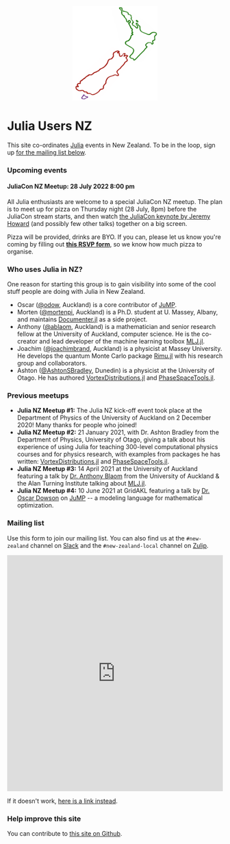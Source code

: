 <p align="center">
    <img src="julia-users-nz-logo.png" alt="logo" width="200px"/>
</p>

# Julia Users NZ

This site co-ordinates [Julia](https://julialang.org) events in New Zealand. To be in the loop, sign up [for the mailing list below](#mailing-list).

### Upcoming events

#### JuliaCon NZ Meetup: 28 July 2022 8:00 pm

All Julia enthusiasts are welcome to a special JuliaCon NZ meetup.
The plan is to meet up for pizza on Thursday night (28 July, 8pm) before the JuliaCon stream starts, and then watch [the JuliaCon keynote by Jeremy Howard][juliacon-schedule] (and possibly few other talks) together on a big screen.

Pizza will be provided, drinks are BYO. If you can, please let us know you're coming by filling out [**this RSVP form**][rsvp], so we know how much pizza to organise.

[rsvp]: https://docs.google.com/forms/d/e/1FAIpQLSep2Gczqo2u_03Qj05rmu_oY7QPeHZRbzOSeoPZ5wC5a0WHnw/viewform?usp=sf_link
[juliacon-schedule]: https://live.juliacon.org/agenda/2022-07-28

### Who uses Julia in NZ?

One reason for starting this group is to gain visibility into some of the cool
stuff people are doing with Julia in New Zealand.

- Oscar ([@odow](https://github.com/odow), Auckland) is a core contributor of
    [JuMP](https://jump.dev).
- Morten ([@mortenpi](https://github.com/mortenpi), Auckland) is a Ph.D. student
    at U. Massey, Albany, and maintains [Documenter.jl](https://github.com/JuliaDocs/Documenter.jl)
    as a side project.
- Anthony ([@ablaom](https://github.com/ablaom), Auckland) is a mathematician and senior research fellow at the University of Auckland, computer science. He is the co-creator and lead developer of the machine learning toolbox [MLJ.jl](https://github.com/alan-turing-institute/MLJ.jl).
- Joachim ([@joachimbrand](https://github.com/joachimbrand), Auckland) is a physicist at Massey University. He develops the quantum Monte Carlo package [Rimu.jl](https://github.com/joachimbrand/Rimu.jl) with his research group and collaborators.
- Ashton ([@AshtonSBradley](https://github.com/AshtonSBradley), Dunedin) is a physicist at the University of Otago. He has authored [VortexDistributions.jl](https://github.com/AshtonSBradley/VortexDistributions.jl) and [PhaseSpaceTools.jl](https://github.com/AshtonSBradley/PhaseSpaceTools.jl).

### Previous meetups

- **Julia NZ Meetup #1:** The Julia NZ kick-off event took place at the Department of Physics of the University of Auckland on 2 December 2020! Many thanks for people who joined!
- **Julia NZ Meetup #2:** 21 January 2021, with Dr. Ashton Bradley from the Department of Physics, University of Otago, giving a talk about his experience of using Julia for teaching 300-level computational physics courses and for physics research, with examples from packages he has written: [VortexDistributions.jl](https://github.com/AshtonSBradley/VortexDistributions.jl) and [PhaseSpaceTools.jl](https://github.com/AshtonSBradley/PhaseSpaceTools.jl).
- **Julia NZ Meetup #3:** 14 April 2021 at the University of Auckland featuring a talk by [Dr. Anthony Blaom](https://github.com/ablaom) from the University of Auckland & the Alan Turning Institute talking about [MLJ.jl](https://alan-turing-institute.github.io/MLJ.jl/dev/).
- **Julia NZ Meetup #4:** 10 June 2021 at GridAKL featuring a talk by [Dr. Oscar Dowson](https://github.com/odow) on [JuMP](https://jump.dev/) -- a modeling language for mathematical optimization.

### Mailing list

Use this form to join our mailing list. You can also find us at the `#new-zealand` channel on [Slack](http://julialang.slack.com)
and the `#new-zealand-local` channel on [Zulip](https://julialang.zulipchat.com/#narrow/stream/263467-new-zealand-local).

<iframe height="550" src="https://c553f754.sibforms.com/serve/MUIEAN8zKeN3doS6iGWQ0aQ-_dWgTJ3DDdzn_m2t566JUg0THQKL-lWqP92rkUcYRfNRBce-Xs4LYJ3i68ryCSYy3L8Vwlmm3lfSq1IBnbO5QI_il0973MXcdHl_21MsJbUcdit4lVJTOa3xuVSY_pkc5RuQr3eOH1JE7o3m3ElZB8wJ2H0Xfjsu-fNmbHl5eS3YeYtJDIiM3ZQz" frameborder="0" scrolling="auto" allowfullscreen style="display: block;margin-left: auto;margin-right: auto; width: 100%;"></iframe>

If it doesn't work, [here is a link instead](https://c553f754.sibforms.com/serve/MUIEAN8zKeN3doS6iGWQ0aQ-_dWgTJ3DDdzn_m2t566JUg0THQKL-lWqP92rkUcYRfNRBce-Xs4LYJ3i68ryCSYy3L8Vwlmm3lfSq1IBnbO5QI_il0973MXcdHl_21MsJbUcdit4lVJTOa3xuVSY_pkc5RuQr3eOH1JE7o3m3ElZB8wJ2H0Xfjsu-fNmbHl5eS3YeYtJDIiM3ZQz).

### Help improve this site

You can contribute to [this site on Github](https://github.com/julia-users-nz/julia-users-nz.github.io).

